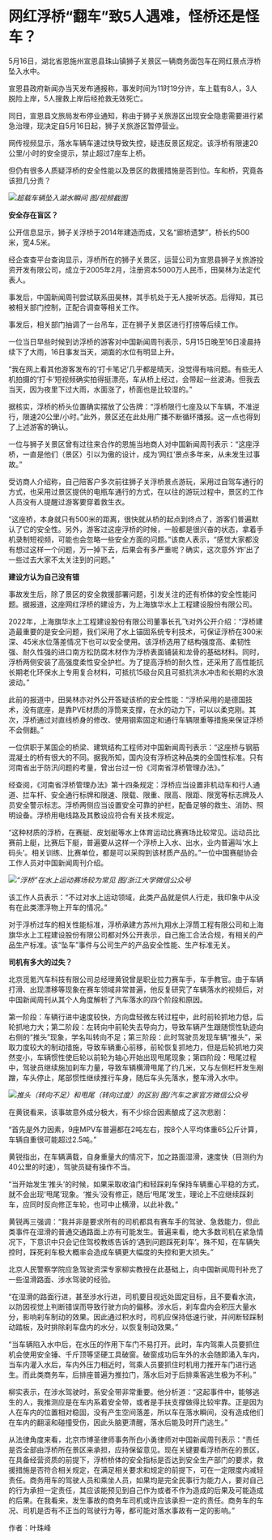 # 网红浮桥“翻车”致5人遇难，怪桥还是怪车？

5月16日，湖北省恩施州宣恩县珠山镇狮子关景区一辆商务面包车在网红景点浮桥坠入水中。

宣恩县政府新闻办当天发布通报称，事发时间为11时19分许，车上载有8人，3人脱险上岸，5人搜救上岸后经抢救无效死亡。

同日，宣恩县文旅局发布停业通知，称由于狮子关旅游区出现安全隐患需要进行紧急治理，现决定自5月16日起，狮子关旅游区暂停营业。

网传视频显示，落水车辆车速过快导致失控，疑违反景区规定。该浮桥有限速20公里/小时的安全提示，禁止超过7座车上桥。

但仍有很多人质疑浮桥的安全性能以及景区的救援措施是否到位。车和桥，究竟各该担几分责？

![](https://inews.gtimg.com/news_bt/ORrMM59dUjOCLvbgctQ2R4w59enDTUb42NWKCZaAMFzK4AA/1000)_超载车辆坠入湖水瞬间
图/视频截图_

**安全存在盲区？**

公开信息显示，狮子关浮桥于2014年建造而成，又名“廊桥遗梦”，桥长约500米，宽4.5米。

经企查查平台查询显示，浮桥所在的狮子关景区，运营公司为宣恩县狮子关旅游投资开发有限公司，成立于2005年2月，注册资本5000万人民币，田昊林为法定代表人。

事发后，中国新闻周刊尝试联系田昊林，其手机处于无人接听状态。后得知，其已被相关部门控制，正配合调查等相关工作。

事发后，相关部门抽调了一台吊车，正在狮子关景区进行打捞等后续工作。

一位当日早些时候到访浮桥的游客对中国新闻周刊表示，5月15日晚至16日凌晨持续下了大雨，16日事发当天，湖面的水位有明显上升。

“我在网上看其他游客发布的‘打卡笔记’几乎都是晴天，没觉得有啥问题。有些无人机拍摄的‘打卡’短视频确实拍得挺漂亮，车从桥上经过，会带起一丝波涛。但我去当天，因为夜里下过大雨，水面涨了，桥面也是比较湿的。”

据核实，浮桥的桥头位置确实摆放了公告牌：“浮桥限行七座及以下车辆，不准逆行，限速20公里/小时。”此外，景区还在此处用广播不断循环播报。这一点也得到了上述游客的确认。

一位与狮子关景区曾有过往来合作的恩施当地商人对中国新闻周刊表示：“这座浮桥，一直是他们（景区）引以为傲的设计，成为‘网红’景点多年来，从未发生过事故。”

受访商人介绍称，自己陪客户多次前往狮子关浮桥景点游玩，采用过自驾车通行的方式，也采用过景区提供的电瓶车通行的方式，在以往的游玩过程中，景区的工作人员没有人提醒过游客要穿着救生衣。

“这座桥，本身就只有500米的距离，很快就从桥的起点到终点了，游客们普遍默认了它的安全性。另外，游客过这座浮桥的时候，一般都是很兴奋的状态，拿着手机录制短视频，可能也会忽略一些安全方面的问题。”该商人表示，“感觉大家都没有想过这样一个问题，万一掉下去，后果会有多严重呢？确实，这次意外‘炸’出了一些过去大家不太关注到的问题。”

**建设方认为自己没有错**

事故发生后，除了景区的安全救援部署问题，引发关注的还有桥体的安全性能问题。据报道，这座网红浮桥的建设方，为上海旗华水上工程建设股份有限公司。

2022年，上海旗华水上工程建设股份有限公司董事长孔飞对外公开介绍：“浮桥建造最重要的是安全问题，我们采用了水上锚固系统专利技术，可保证浮桥在300米深、45米水位落差情况下也可以安全使用。该浮桥选用了结构强度高、柔韧性强、耐久性强的进口南方松防腐木材作为浮桥表面铺装和龙骨的基础材料。同时，浮桥两侧安装了高强度柔性安全护栏。为了提高浮桥的耐久性，还采用了高性能抗长期老化环保水上专用复合材料，可抵抗15级台风且可抵抗洪水冲击和长期的水浪波动。”

此前的报道中，田昊林亦对外公开答疑该桥的安全性能：“浮桥采用的是德国技术，没有底座，是靠PVE材质的浮筒来支撑，在水的动力下，可以以柔克刚。其次，浮桥通过对直线桥身的修改、使用钢索固定和通行车辆限重等措施来保证浮桥不会侧翻。”

一位供职于某国企的桥梁、建筑结构工程师对中国新闻周刊表示：“这座桥与钢筋混凝土的桥有很大的不同。据我所知，国内没有浮桥这种品类的全国性标准。只有河南省出于防汛问题的考量，曾出台过一份《河南省浮桥管理办法》。”

经查阅，《河南省浮桥管理办法》第十四条规定：浮桥应当设置非机动车和行人通道、拦车杆、安全通行标牌和限速、限载、限重、限高、限距、限宽等标志牌及人员安全警示标志。浮桥两侧应当设置安全可靠的护栏，配备足够的救生、消防、照明设备。浮桥用电线路及其敷设应符合有关技术规定。

“这种材质的浮桥，在赛艇、皮划艇等水上体育运动比赛赛场比较常见。运动员比赛前上艇，比赛后下艇，普遍要从这样一个浮桥上入水、出水，业内普遍叫‘水上码头’。相关训练、比赛单位，都是可以采购到该材质产品的。”一位中国赛艇协会工作人员对中国新闻周刊介绍。

![](https://inews.gtimg.com/news_bt/OqofruP0DnfJsPMticGARx9el-_5yLi18iI7o8CKQeGo8AA/1000)_“浮桥”在水上运动赛场较为常见
图/浙江大学微信公众号_

该工作人员表示：“不过对水上运动领域，此类产品就是供人行走，我印象中从没有在此类漂浮物上开车的情况。”

对于浮桥过车的相关性能标准，浮桥承建方苏州九翔水上浮筒工程有限公司和上海旗华水上工程建设股份有限公司都对外公开表示，自己施工合法合规，有相关的产品生产标准。该“坠车”事件与公司生产的产品安全性能、生产标准无关。

**司机有多大的过失？**

北京觅氪汽车科技有限公司总经理黄锐曾是职业拉力赛车手，车手教官。由于车辆打滑、出现漂移等现象在赛车领域非常普遍，他反复研究了车辆落水的视频后，对中国新闻周刊从其个人角度解析了汽车落水的四个阶段和原因。

第一阶段：车辆行进中速度较快，方向盘轻微左转过程中，此时前轮抓地力低，后轮抓地力大；第二阶段：左转向中前轮失去导向力，导致车辆产生跟随惯性轨迹向右侧的“推头”现象，学名叫转向不足；第三阶段：此时驾驶员发现车辆“推头”，采取力度较大的制动措施，导致车辆重心前移，前轮恢复抓地力，但是后轮抓地力突然变小，车辆惯性使后轮以前轮为轴心开始出现甩尾现象；第四阶段：甩尾过程中，驾驶员继续施加刹车力量，导致车辆横滑甩尾了约几米，又与左侧栏杆发生剐蹭，车头停止，尾部惯性继续推行车身，随后车头先落水，整车滑入水中。

![](https://inews.gtimg.com/news_bt/OcmTfy4atziHSr1wTwpFDEjqvs0i8SS4M10RNZA_D6W3EAA/1000)_推头（转向不足）和甩尾（转向过度）的区别
图/汽车之家官方微信公众号_

在黄锐看来，该事故意外成分极大，有不少综合因素酿成了这次悲剧：

“首先是外力因素，9座MPV车普遍都在2吨左右，按8个人平均体重65公斤计算，车辆自重很可能超过2.5吨。”

黄锐指出，在车辆满载，自身重量大的情况下，加之路面湿滑，速度快（目测约为40公里的时速），驾驶员疑有操作不当。

“当开始发生‘推头’的时候，如果采取收油门和轻踩刹车保持车辆重心平稳的方式，就不会出现‘甩尾’现象。‘推头’没有修正，随后‘甩尾’发生，理论上不应继续踩刹车，应同时反向修正车轮，也可中止横滑，以此补救。”

黄锐再三强调：“我并非是要求所有的司机都具有赛车手的驾驶、急救能力，但此类事件在湿滑的普通交通路面上亦有可能发生。普遍来看，绝大多数司机在紧急情况下，下意识中只会记住驾校教练告诉的‘遇到问题踩死刹车’。殊不知，在车辆失控时，踩死刹车极大概率会造成车辆更大幅度的失控和更大损失。”

北京人民警察学院应急驾驶资深专家柳实教授在此基础上，向中国新闻周刊补充了一些湿滑路面、涉水驾驶的经验。

“在湿滑的路面行进，甚至涉水行进，司机要目视远处固定目标，且不要看水流，以防因视觉上判断错误而导致行驶方向的偏移。涉水后，刹车盘内会积压大量水分，影响刹车制动的效果。因此通过积水时，司机应保持低速行驶，并间断轻踩制动踏板，及时排除刹车盘内的水分，以恢复制动效果。”

“当车辆陷入水中后，在水压的作用下车门不易打开。此时，车内驾乘人员要抓住机会使用安全锤、千斤顶等坚硬工具破窗。破窗成功后车外的水会随即涌入车内，当车内灌入水后，车内外压力相近时，驾乘人员要抓住时机用力推开车门进行逃生。而此类商务车，后排座普遍为推拉门，落水后对于后排乘客逃生极为不利。”

柳实表示，在涉水驾驶时，系安全带非常重要。他分析道：“这起事件中，能够逃生的人，我推测应是在车内系着安全带，或者是手扶支撑做得比较牢靠。正是因为人在车内的位置相对稳固，没有产生空间落差，所以车在落水瞬间，没有造成他们在车内的翻滚和碰撞受伤，因此头脑更清醒，落水后能及时开门逃生。”

从法律角度来看，北京市博圣律师事务所白小勇律师对中国新闻周刊表示：“责任是否全部由浮桥所在景区来承担，应持保留意见。现在关键要看浮桥所在的景区，在具备经营资质的前提下，浮桥桥体的安全指标是否达到安全生产部门的要求，救援措施是否符合相关规定，在满足相关要求和规定的前提下，可在一定限度内减轻责任。商务用车的驾驶人员和乘坐人员，如果均是完全民事行为能力人，要对自己的行为承担一定责任，其应该能预见到自己作为或者不作为造成的后果及可能造成的后果。在我看来，发生事故的商务车司机或许应该承担一定的责任。商务车的车况、司机是否有不正当的驾驶行为等，都可能对落水事故有一定的影响。”

作者：叶珠峰

